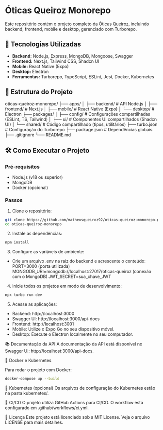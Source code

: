 # Óticas Queiroz Monorepo

Este repositório contém o projeto completo da Óticas Queiroz, incluindo backend, frontend, mobile e desktop, gerenciado com Turborepo.

## 🚀 Tecnologias Utilizadas

- **Backend:** Node.js, Express, MongoDB, Mongoose, Swagger
- **Frontend:** Next.js, Tailwind CSS, Shadcn UI
- **Mobile:** React Native (Expo)
- **Desktop:** Electron
- **Ferramentas:** Turborepo, TypeScript, ESLint, Jest, Docker, Kubernetes

## 📂 Estrutura do Projeto

oticas-queiroz-monorepo/
├── apps/
│ ├── backend/ # API Node.js
│ ├── frontend/ # Next.js
│ ├── mobile/ # React Native (Expo)
│ └── desktop/ # Electron
├── packages/
│ ├── config/ # Configurações compartilhadas (ESLint, TS, Tailwind)
│ ├── ui/ # Componentes UI compartilhados (Shadcn UI)
│ └── shared/ # Código compartilhado (tipos, utilitários)
├── turbo.json # Configuração do Turborepo
├── package.json # Dependências globais
├── .gitignore
└── README.md

## 🛠️ Como Executar o Projeto

### Pré-requisitos

- Node.js (v18 ou superior)
- MongoDB
- Docker (opcional)

### Passos

1. Clone o repositório:

```bash
git clone https://github.com/matheusqueiroz92/oticas-queiroz-monorepo.git
cd oticas-queiroz-monorepo
```

2. Instale as dependências:

```bash
npm install
```

3. Configure as variáveis de ambiente:

- Crie um arquivo .env na raiz do backend e acrescente o conteúdo:
  PORT=3000 (porta utilizada)
  MONGODB_URI=mongodb://localhost:27017/oticas-queiroz (conexão com o MongoDB)
  JWT_SECRET=sua_chave_JWT

4. Inicie todos os projetos em modo de desenvolvimento:

```bash
npx turbo run dev
```

5. Acesse as aplicações:

- Backend: http://localhost:3000
- Swagger UI: http://localhost:3000/api-docs
- Frontend: http://localhost:3001
- Mobile: Utilize o Expo Go no seu dispositivo móvel.
- Desktop: Execute o Electron localmente no seu computador.

📚 Documentação da API
A documentação da API está disponível no Swagger UI: http://localhost:3000/api-docs.

🐳 Docker e Kubernetes

Para rodar o projeto com Docker:

```bash
docker-compose up --build
```

🤖 Kubernetes (opcional)
Os arquivos de configuração do Kubernetes estão na pasta kubernetes/.

🤖 CI/CD
O projeto utiliza GitHub Actions para CI/CD. O workflow está configurado em .github/workflows/ci.yml.

📝 Licença
Este projeto está licenciado sob a MIT License. Veja o arquivo LICENSE para mais detalhes.
